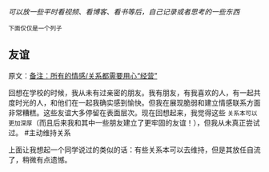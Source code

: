 *可以放一些平时看视频、看博客、看书等后，自己记录或者思考的一些东西*


`下面仅仅是一个列子`
## 友谊

原文：[备注：所有的情感/关系都需要用心“经营”](https://www.neelnanda.io/blog/43-making-friends)

回想在学校的时候，我从未有过亲密的朋友。我有朋友，有我喜欢的人，有一起共度时光的人，和他们在一起我确实感到愉快。但我在展现脆弱和建立情感联系方面非常糟糕。这些友谊大多停留在表面层次。现在回想起来，我觉得这些 `关系本可以更加深厚`（而且后来我和其中一些朋友建立了更牢固的友谊！），但我从未真正尝试过。 #主动维持关系

上面让我想起一个同学说过的类似的话：有些关系本可以去维持，但是其放任自流了，稍微有点遗憾。